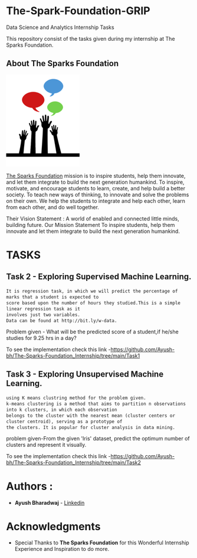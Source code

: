 # The-Spark-Foundation-GRIP
Data Science and Analytics Internship Tasks

This repository consist of the tasks given during my internship at The Sparks Foundation.

## About The Sparks Foundation

![](logo_tsf.png)

[The Sparks Foundation](https://thesparksfoundationsingapore.org/) mission is to inspire students, help them innovate, and let them integrate to build the next generation humankind. To inspire, motivate, and encourage students to learn, create, and help build a better society. To teach new ways of thinking, to innovate and solve the problems on their own. We help the students to integrate and help each other, learn from each other, and do well together.

Their Vision Statement : A world of enabled and connected little minds, building future. Our Mission Statement To inspire students, help them innovate and let them integrate to build the next generation humankind.

# TASKS

## Task 2 - Exploring Supervised Machine Learning.
    It is regression task, in which we will predict the percentage of marks that a student is expected to 
    score based upon the number of hours they studied.This is a simple linear regression task as it 
    involves just two variables. 
    Data can be found at http://bit.ly/w-data.
Problem given - What will be the predicted score of a student,if he/she studies for 9.25 hrs in a day?  

To see the implementation check this link -https://github.com/Ayush-bh/The-Sparks-Foundation_Internship/tree/main/Task1

## Task 3 - Exploring Unsupervised Machine Learning.
    using K means clustring method for the problem given.
    k-means clustering is a method that aims to partition n observations into k clusters, in which each observation 
    belongs to the cluster with the nearest mean (cluster centers or cluster centroid), serving as a prototype of 
    the clusters. It is popular for cluster analysis in data mining.
problem given-From the given 'Iris' dataset, predict the optimum number of clusters and represent it visually.

To see the implementation check this link -https://github.com/Ayush-bh/The-Sparks-Foundation_Internship/tree/main/Task2


# Authors : 

* **Ayush Bharadwaj**  - [Linkedin](https://www.linkedin.com/in/ayush-bharadwaj-812987199/)

# Acknowledgments

* Special Thanks to **The Sparks Foundation** for this Wonderful Internship Experience and Inspiration to do more.
